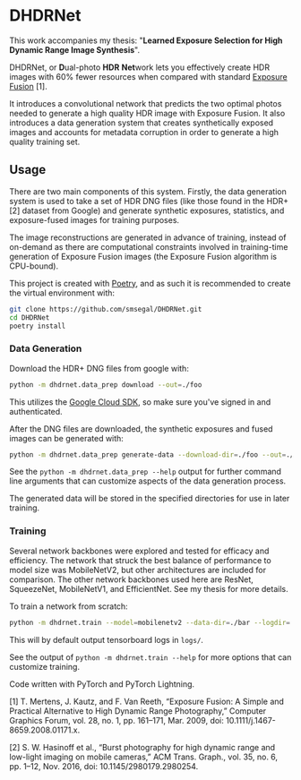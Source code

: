# DHDRNet

This work accompanies my thesis: "**Learned Exposure Selection for High Dynamic Range Image Synthesis**".

DHDRNet, or **D**ual-photo **HDR** **Net**work lets you effectively create HDR images with 60% fewer resources when compared with standard [Exposure Fusion](https://en.wikipedia.org/wiki/Exposure_fusion) [1].

It introduces a convolutional network that predicts the two optimal photos needed to generate a high quality HDR image with Exposure Fusion. It also introduces a data generation system that creates synthetically exposed images and accounts for metadata corruption in order to generate a high quality training set.

## Usage

There are two main components of this system. Firstly, the data generation system is used to take a set of HDR DNG files (like those found in the HDR+ [2] dataset from Google) and generate synthetic exposures, statistics, and exposure-fused images for training purposes.

The image reconstructions are generated in advance of training, instead of on-demand as there are computational constraints involved in training-time generation of Exposure Fusion images (the Exposure Fusion algorithm is CPU-bound).

This project is created with [Poetry](https://python-poetry.org), and as such it is recommended to create the virtual environment with:

```sh
git clone https://github.com/smsegal/DHDRNet.git
cd DHDRNet
poetry install
```

### Data Generation

Download the HDR+ DNG files from google with:
```sh
python -m dhdrnet.data_prep download --out=./foo
```
This utilizes the [Google Cloud SDK](https://cloud.google.com/sdk/docs/quickstart), so make sure you've signed in and authenticated. 

After the DNG files are downloaded, the synthetic exposures and fused images can be generated with: 

```sh
python -m dhdrnet.data_prep generate-data --download-dir=./foo --out=./bar
```

See the `python -m dhdrnet.data_prep --help` output for further command line arguments that can customize aspects of the data generation process.

The generated data will be stored in the specified directories for use in later training. 

### Training

Several network backbones were explored and tested for efficacy and efficiency. The network that struck the best balance of performance to model size was MobileNetV2, but other architectures are included for comparison. The other network backbones used here are ResNet, SqueezeNet, MobileNetV1, and EfficientNet. See my thesis for more details.

To train a network from scratch:

```sh
python -m dhdrnet.train --model=mobilenetv2 --data-dir=./bar --logdir=./baz
```

This will by default output tensorboard logs in `logs/`. 

See the output of `python -m dhdrnet.train --help` for more options that can customize training.



Code written with PyTorch and PyTorch Lightning.

[1] T. Mertens, J. Kautz, and F. Van Reeth, “Exposure Fusion: A Simple and Practical Alternative to High Dynamic Range Photography,” Computer Graphics Forum, vol. 28, no. 1, pp. 161–171, Mar. 2009, doi: 10.1111/j.1467-8659.2008.01171.x.

[2] S. W. Hasinoff et al., “Burst photography for high dynamic range and low-light imaging on mobile cameras,” ACM Trans. Graph., vol. 35, no. 6, pp. 1–12, Nov. 2016, doi: 10.1145/2980179.2980254.

